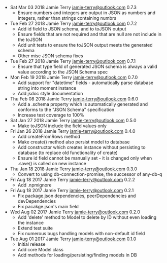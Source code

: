 * Sat Mar 03 2018 Jamie Terry <jamie-terry@outlook.com> 0.7.3
  - Ensure numbers and integers are output in JSON as numbers and integers, rather than strings containing numbrs
* Tue Feb 27 2018 Jamie Terry <jamie-terry@outlook.com> 0.7.2
  - Add id field to JSON schema, and to toJSON output
  - Ensure fields that are not required and that are null are not include in the toJSON
  - Add unit tests to ensure the toJSON output meets the generated schema
  - Other misc JSON schema fixes
* Tue Feb 27 2018 Jamie Terry <jamie-terry@outlook.com> 0.7.1
  - Ensure that type field of generated JSON schema is always a valid value according to the JSON Schema spec
* Mon Feb 19 2018 Jamie Terry <jamie-terry@outlook.com> 0.7.0
  - Add support for "datetime" fields - automatically parse database string into moment instance
  - Add jsdoc style documentation
* Thu Feb 08 2018 Jamie Terry <jamie-terry@outlook.com> 0.6.0
  - Add a .schema property which is automatically generated and conforms to the "JSON Schema" specification
  - Increase test coverage to 100%
* Sat Jan 27 2018 Jamie Terry <jamie-terry@outlook.com> 0.5.0
  - Make toJSON include the field values only
* Fri Jan 26 2018 Jamie Terry <jamie-terry@outlook.com> 0.4.0
  - Add createFromRows method
  - Make create() method also persist model to database
  - Add constructor which creates instance without persisting to database (to replace old functionality of create)
  - Ensure id field cannot be manually set - it is changed only when .save() is called on new instance
* Thu Jan 18 2018 Jamie Terry <jamie-terry@outlook.com> 0.3.0
  - Convert to using db-connection-promise, the successor of any-db-q
* Fri Aug 18 2017 Jamie Terry <jamie-terry@outlook.com> 0.2.2
  - Add .npmignore
* Fri Aug 18 2017 Jamie Terry <jamie-terry@outlook.com> 0.2.1
  - Fix package.json dependencies, peerDependencies and devDependencies
  - Fix pacakge.json's main field
* Wed Aug 02 2017 Jamie Terry <jamie-terry@outlook.com> 0.2.0
  - Add 'delete' method to Model to delete by ID without even loading the instance
  - Extend test suite
  - Fix numerous bugs handling models with non-default id field
* Tue Aug 01 2017 Jamie Terry <jamie-terry@outlook.com> 0.1.0
  - Initial release
  - Add core Model class
  - Add methods for loading/persisting/finding models in DB
